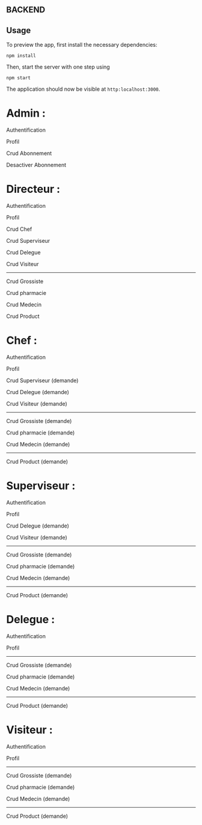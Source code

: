 ## BACKEND


## Usage
To preview the app, first install the necessary dependencies:

`npm install`

Then, start the server with one step using

`npm start`

The application should now be visible at `http:localhost:3000`.

# Admin :

Authentification

Profil 

Crud Abonnement

Desactiver Abonnement



# Directeur :

Authentification

Profil 

Crud Chef

Crud Superviseur

Crud Delegue

Crud Visiteur

----------------

Crud Grossiste

Crud pharmacie

Crud Medecin

Crud Product


# Chef :

Authentification

Profil 

 Crud Superviseur (demande)

Crud Delegue (demande)

Crud Visiteur (demande)

----------------
 
 Crud Grossiste (demande)

 Crud pharmacie (demande)

 Crud Medecin  (demande)

---------------------

 Crud Product (demande)

# Superviseur : 

Authentification

Profil 

 Crud Delegue (demande)

 Crud Visiteur (demande)

-------------------------------


 Crud Grossiste (demande)

 Crud pharmacie (demande)

 Crud Medecin (demande)

---------------------

 Crud Product  (demande)

# Delegue : 

Authentification

Profil

--------------------

Crud Grossiste  (demande)

 Crud pharmacie (demande)

Crud Medecin  (demande)

---------------------

 Crud Product (demande)

# Visiteur : 

Authentification

Profil

------------------------

 Crud Grossiste (demande)

Crud pharmacie (demande)

 Crud Medecin (demande)

---------------------

Crud Product (demande)



